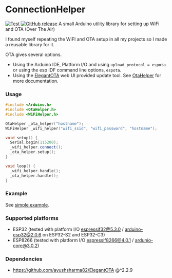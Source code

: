 # ConnectionHelper
[![Test](https://github.com/Johboh/ConnectionHelper/actions/workflows/test.yaml/badge.svg)](https://github.com/Johboh/ConnectionHelper/actions/workflows/test.yaml)
[![GitHub release](https://img.shields.io/github/release/Johboh/ConnectionHelper.svg)](https://github.com/Johboh/ConnectionHelper/releases)
A small Arduino utility library for setting up WiFi and OTA (Over The Air)

I found myself repeating the WiFI and OTA setup in all my projects so I made a reusable library for it.

OTA gives several options.
- Using the Arduino IDE, Platform I/O and using `upload_protocol = espota` or using the esp IDF command line options, `espota`.
- Using the [ElegantOTA](https://github.com/ayushsharma82/ElegantOTA) web UI provided update tool. See [OtaHelper](src/OtaHelper.h) for more documentation.

### Usage
```C++
#include <Arduino.h>
#include <OtaHelper.h>
#include <WiFiHelper.h>

OtaHelper _ota_helper("hostname");
WiFiHelper _wifi_helper("wifi_ssid", "wifi_password", "hostname");

void setup() {
  Serial.begin(115200);
  _wifi_helper.connect();
  _ota_helper.setup();
}

void loop() {
  _wifi_helper.handle();
  _ota_helper.handle();
}
```

### Example
See [simple example](examples/Simple/WifiAndOta.ino).

### Supported platforms
- ESP32 (tested with platform I/O [espressif32@5.3.0](https://github.com/platformio/platform-espressif32) / [arduino-esp32@2.0.6](https://github.com/espressif/arduino-esp32) on ESP32-S2 and ESP32-C3)
- ESP8266 (tested with platform I/O [espressif8266@4.0.1](https://github.com/platformio/platform-espressif8266) / [ardunio-core@3.0.2](https://github.com/esp8266/Arduino))

### Dependencies
- https://github.com/ayushsharma82/ElegantOTA @^2.2.9
